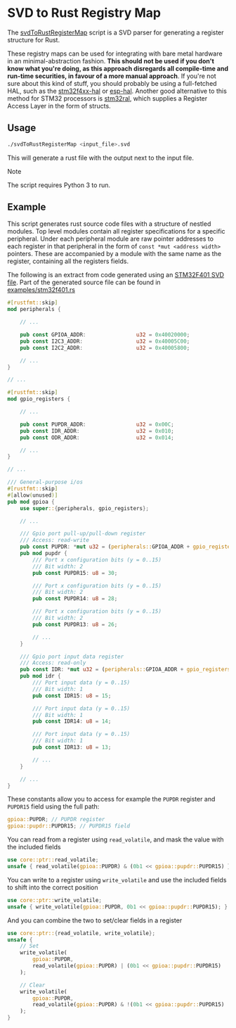 # SVD to Rust Registry Map

The
[svdToRustRegisterMap](https://github.com/JosefUtbult/svdToRustRegisterMap/blob/main/svdToRustRegisterMap)
script is a SVD parser for generating a register structure for Rust.

These registry maps can be used for integrating with bare metal hardware in an
minimal-abstraction fashion. **This should not be used if you don't know what
you're doing, as this approach disregards all compile-time and run-time
securities, in favour of a more manual approach**. If you're not sure about
this kind of stuff, you should probably be using a full-fetched HAL, such as
the [stm32f4xx-hal](https://github.com/stm32-rs/stm32f4xx-hal) or
[esp-hal](https://github.com/esp-rs/esp-hal). Another good alternative to this
method for STM32 processors is
[stm32ral](https://github.com/adamgreig/stm32ral), which supplies a Register
Access Layer in the form of structs.

## Usage

```bash
./svdToRustRegisterMap <input_file>.svd
```

This will generate a rust file with the output next to the input file.

> [!NOTE]
> The script requires Python 3 to run.

## Example

This script generates rust source code files with a structure of nestled modules.
Top level modules contain all register specifications for a specific peripheral.
Under each peripheral module are raw pointer addresses to each register in that
peripheral in the form of `const *mut <address width>` pointers. These are
accompanied by a module with the same name as the register, containing all the
registers fields.

The following is an extract from code generated using an
[STM32F401 SVD file](https://raw.githubusercontent.com/cmsis-svd/cmsis-svd/9c416c5ff18e7d272a792c13bd235ebe30eef816/data/STMicro/STM32F401.svd).
Part of the generated source file can be found in [examples/stm32f401.rs](https://github.com/JosefUtbult/SVD-to-Rust-Register-Map/blob/main/examples/stm32f401.rs)

```rust
#[rustfmt::skip]
mod peripherals {

    // ...

    pub const GPIOA_ADDR:                u32 = 0x40020000;
    pub const I2C3_ADDR:                 u32 = 0x40005C00;
    pub const I2C2_ADDR:                 u32 = 0x40005800;

    // ...
}

// ...

#[rustfmt::skip]
mod gpio_registers {

    // ...

    pub const PUPDR_ADDR:                u32 = 0x00C;
    pub const IDR_ADDR:                  u32 = 0x010;
    pub const ODR_ADDR:                  u32 = 0x014;

    // ...
}

// ...

/// General-purpose i/os
#[rustfmt::skip]
#[allow(unused)]
pub mod gpioa {
    use super::{peripherals, gpio_registers};

    // ...

    /// Gpio port pull-up/pull-down register
    /// Access: read-write
    pub const PUPDR: *mut u32 = (peripherals::GPIOA_ADDR + gpio_registers::PUPDR_ADDR) as *mut u32;
    pub mod pupdr {
        /// Port x configuration bits (y = 0..15)
        /// Bit width: 2
        pub const PUPDR15: u8 = 30;

        /// Port x configuration bits (y = 0..15)
        /// Bit width: 2
        pub const PUPDR14: u8 = 28;

        /// Port x configuration bits (y = 0..15)
        /// Bit width: 2
        pub const PUPDR13: u8 = 26;

        // ...
    }

    /// Gpio port input data register
    /// Access: read-only
    pub const IDR: *mut u32 = (peripherals::GPIOA_ADDR + gpio_registers::IDR_ADDR) as *mut u32;
    pub mod idr {
        /// Port input data (y = 0..15)
        /// Bit width: 1
        pub const IDR15: u8 = 15;

        /// Port input data (y = 0..15)
        /// Bit width: 1
        pub const IDR14: u8 = 14;

        /// Port input data (y = 0..15)
        /// Bit width: 1
        pub const IDR13: u8 = 13;

        // ...
    }

    // ...
}
```

These constants allow you to access for example the `PUPDR` register and
`PUPDR15` field using the full path:

```rust
gpioa::PUPDR; // PUPDR register
gpioa::pupdr::PUPDR15; // PUPDR15 field
```

You can read from a register using `read_volatile`, and mask the value with the
included fields

```rust
use core::ptr::read_volatile;
unsafe { read_volatile(gpioa::PUPDR) & (0b1 << gpioa::pupdr::PUPDR15) }
```

You can write to a register using `write_volatile` and use the included fields
to shift into the correct position

```rust
use core::ptr::write_volatile;
unsafe { write_volatile(gpioa::PUPDR, 0b1 << gpioa::pupdr::PUPDR15); }
```

And you can combine the two to set/clear fields in a register

```rust
use core::ptr::{read_volatile, write_volatile};
unsafe {
    // Set
    write_volatile(
        gpioa::PUPDR,
        read_volatile(gpioa::PUPDR) | (0b1 << gpioa::pupdr::PUPDR15)
    );

    // Clear
    write_volatile(
        gpioa::PUPDR,
        read_volatile(gpioa::PUPDR) & !(0b1 << gpioa::pupdr::PUPDR15)
    );
}
```
